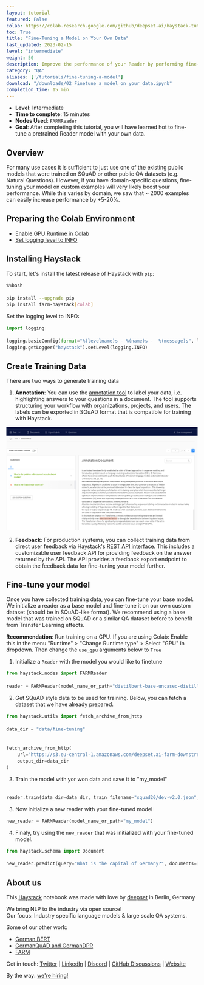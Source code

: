 ```yaml
---
layout: tutorial
featured: False
colab: https://colab.research.google.com/github/deepset-ai/haystack-tutorials/blob/main/tutorials/02_Finetune_a_model_on_your_data.ipynb
toc: True
title: "Fine-Tuning a Model on Your Own Data"
last_updated: 2023-02-15
level: "intermediate"
weight: 50
description: Improve the performance of your Reader by performing fine-tuning.
category: "QA"
aliases: ['/tutorials/fine-tuning-a-model']
download: "/downloads/02_Finetune_a_model_on_your_data.ipynb"
completion_time: 15 min
---
```

    


- **Level**: Intermediate
- **Time to complete**: 15 minutes
- **Nodes Used**: `FARMReader`
- **Goal**: After completing this tutorial, you will have learned hot to fine-tune a pretrained Reader model with your own data.

## Overview

For many use cases it is sufficient to just use one of the existing public models that were trained on SQuAD or other public QA datasets (e.g. Natural Questions).
However, if you have domain-specific questions, fine-tuning your model on custom examples will very likely boost your performance.
While this varies by domain, we saw that ~ 2000 examples can easily increase performance by +5-20%.



## Preparing the Colab Environment

- [Enable GPU Runtime in Colab](https://docs.haystack.deepset.ai/docs/enabling-gpu-acceleration#enabling-the-gpu-in-colab)
- [Set logging level to INFO](https://docs.haystack.deepset.ai/docs/log-level)


## Installing Haystack

To start, let's install the latest release of Haystack with `pip`:


```bash
%%bash

pip install --upgrade pip
pip install farm-haystack[colab]
```

Set the logging level to INFO:


```python
import logging

logging.basicConfig(format="%(levelname)s - %(name)s -  %(message)s", level=logging.WARNING)
logging.getLogger("haystack").setLevel(logging.INFO)
```


## Create Training Data

There are two ways to generate training data

1. **Annotation**: You can use the [annotation tool](https://haystack.deepset.ai/guides/annotation) to label your data, i.e. highlighting answers to your questions in a document. The tool supports structuring your workflow with organizations, projects, and users. The labels can be exported in SQuAD format that is compatible for training with Haystack.

![Snapshot of the annotation tool](https://raw.githubusercontent.com/deepset-ai/haystack/main/docs/img/annotation_tool.png)

2. **Feedback**: For production systems, you can collect training data from direct user feedback via Haystack's [REST API interface](https://github.com/deepset-ai/haystack#rest-api). This includes a customizable user feedback API for providing feedback on the answer returned by the API. The API provides a feedback export endpoint to obtain the feedback data for fine-tuning your model further.


## Fine-tune your model

Once you have collected training data, you can fine-tune your base model.
We initialize a reader as a base model and fine-tune it on our own custom dataset (should be in SQuAD-like format).
We recommend using a base model that was trained on SQuAD or a similar QA dataset before to benefit from Transfer Learning effects.

**Recommendation**: Run training on a GPU.
If you are using Colab: Enable this in the menu "Runtime" > "Change Runtime type" > Select "GPU" in dropdown.
Then change the `use_gpu` arguments below to `True`

1. Initialize a `Reader` with the model you would like to finetune


```python
from haystack.nodes import FARMReader

reader = FARMReader(model_name_or_path="distilbert-base-uncased-distilled-squad", use_gpu=True, devices=["mps"])
```

2. Get SQuAD style data to be used for training. Below, you can fetch a dataset that we have already prepared.


```python
from haystack.utils import fetch_archive_from_http

data_dir = "data/fine-tuning"


fetch_archive_from_http(
    url="https://s3.eu-central-1.amazonaws.com/deepset.ai-farm-downstream/squad20.tar.gz",
    output_dir=data_dir
)
```

3. Train the model with yor won data and save it to "my_model"


```python

reader.train(data_dir=data_dir, train_filename="squad20/dev-v2.0.json", use_gpu=True, n_epochs=1, save_dir="my_model")
```

3. Now initialize a new reader with your fine-tuned model


```python
new_reader = FARMReader(model_name_or_path="my_model")
```

4. Finaly, try using the `new_reader` that was initialized with your fine-tuned model.


```python
from haystack.schema import Document

new_reader.predict(query="What is the capital of Germany?", documents=[Document(content="The capital of Germany is Berlin")])
```

## About us

This [Haystack](https://github.com/deepset-ai/haystack/) notebook was made with love by [deepset](https://deepset.ai/) in Berlin, Germany

We bring NLP to the industry via open source!  
Our focus: Industry specific language models & large scale QA systems.  
  
Some of our other work: 
- [German BERT](https://deepset.ai/german-bert)
- [GermanQuAD and GermanDPR](https://deepset.ai/germanquad)
- [FARM](https://github.com/deepset-ai/FARM)

Get in touch:
[Twitter](https://twitter.com/deepset_ai) | [LinkedIn](https://www.linkedin.com/company/deepset-ai/) | [Discord](https://haystack.deepset.ai/community/join) | [GitHub Discussions](https://github.com/deepset-ai/haystack/discussions) | [Website](https://deepset.ai)

By the way: [we're hiring!](https://www.deepset.ai/jobs)

